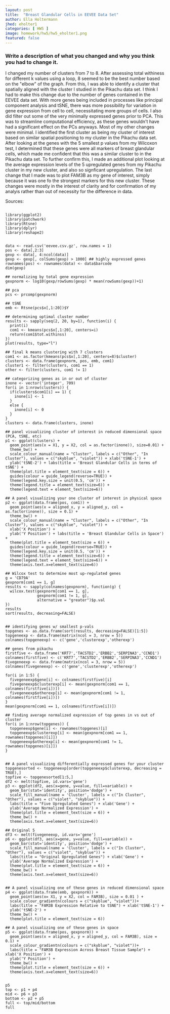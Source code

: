 ```yaml
---
layout: post
title:  "Breast Glandular Cells in EEVEE Data Set"
author: Ella Holtermann
jhed: eholter1
categories: [ HW5 ]
image: homework/hw5/hw5_eholter1.png
featured: false
---
```


### Write a description of what you changed and why you think you had to change it. 

I changed my number of clusters from 7 to 8. After assessing total withiness for different k values using a loop, 8 seemed to be the best number based on the "elbow" of the graph. From this, I was able to identify a cluster that spatially aligned with the cluster I studied in the Pikachu data set. I think I had to make this change due to the number of genes contained in the EEVEE data set. With more genes being included in processes like principal component analysis and tSNE, there was more possibility for variation in gene expression from cell to cell, necessitating more groups of cells. 
I also did filter out some of the very minimally expressed genes prior to PCA. This was to streamline computational efficiency, as these genes wouldn't have had a significant effect on the PCs anyways.
Most of my other changes were minimal. I identified the first cluster as being my cluster of interest based on similar spatial positioning to my cluster in the Pikachu data set. After looking at the genes with the 5 smallest p values from my Wilcoxon test, I determined that these genes were all markers of breast glandular cells, which made me confident that this was a similar cluster to in the Pikachu data set. To further confirm this, I made an additional plot looking at the average expression levels of the 5 upregulated genes from my Pikachu cluster in my new cluster, and also so signficant upregulation. The last change that I made was to plot FAM3B as my gene of interest, simply because it was one fo the strongest markers for this new cluster. These changes were mostly in the interest of clarity and for confirmation of my analyis rather than out of necessity for the difference in data.

Sources:




```{r}

library(ggplot2)
library(patchwork)
library(Rtsne)
library(dplyr)
library(reshape2)


data <- read.csv('eevee.csv.gz', row.names = 1)
pos <- data[,2:3]
gexp <- data[, 4:ncol(data)]
gexp <- gexp[, colSums(gexp) > 1000] ## highly expressed genes
rownames(pos) <- rownames(data) <- data$barcode
dim(gexp)

## normalizing by total gene expression
gexpnorm <- log10(gexp/rowSums(gexp) * mean(rowSums(gexp))+1)

## pca
pcs <- prcomp(gexpnorm)

## tSNE
emb <- Rtsne(pcs$x[,1:20])$Y

## determining optimal cluster number
results <- sapply(seq(2, 20, by=1), function(i) {
  print(i)
  com1 <- kmeans(pcs$x[,1:20], centers=i)
  return(com1$tot.withinss)
})
plot(results, type="l")

## final k means clustering with 7 clusters
com1 <- as.factor(kmeans(pcs$x[,1:20], centers=8)$cluster)
clusters <- data.frame(gexpnorm, pos, emb, com1)
cluster1 <- filter(clusters, com1 == 1)
other <- filter(clusters, com1 != 1)

## categorizing genes as in or out of cluster
inone <- vector('integer', 709)
for(i in 1:nrow(clusters)) {
  if(clusters$com1[i] == 1) {
    inone[i] <- 1
  }
  else {
    inone[i] <- 0
  }
}
clusters <- data.frame(clusters, inone)

## panel visualizing cluster of interest in reduced dimensional space (PCA, tSNE, etc)
p1 <- ggplot(clusters) +
  geom_point(aes(x = X1, y = X2, col = as.factor(inone)), size=0.01) + 
  theme_bw() + 
  scale_colour_manual(name = "Cluster", labels = c("Other", "In Cluster"), values = c("skyblue", "violet")) + xlab('tSNE-1') +
  ylab('tSNE-2') + labs(title = 'Breast Glandular Cells in terms of tSNE') +
  theme(plot.title = element_text(size = 6)) +
  guides(colour = guide_legend(reverse=TRUE)) +
  theme(legend.key.size = unit(0.5, 'cm')) +
  theme(legend.title = element_text(size=6)) +
  theme(legend.text = element_text(size=6))

## A panel visualizing your one cluster of interest in physical space
p2 <- ggplot(data.frame(pos, com1)) + 
  geom_point(aes(x = aligned_x, y = aligned_y, col = as.factor(inone)), size = 0.1) +
  theme_bw() + 
  scale_colour_manual(name = "Cluster", labels = c("Other", "In Cluster"), values = c("skyblue", "violet")) + 
  xlab('X Position') +
  ylab('Y Position') + labs(title = 'Breast Glandular Cells in Space') +
  theme(plot.title = element_text(size = 6)) +
  guides(colour = guide_legend(reverse=TRUE)) +
  theme(legend.key.size = unit(0.5, 'cm')) +
  theme(legend.title = element_text(size=6)) +
  theme(legend.text = element_text(size=6)) +
  theme(axis.text.x=element_text(size=6))

## Wilcox test to determine most up-regulated genes
g = 'CD79A'
gexpnorm[com1 == 1, g]
results <- sapply(colnames(gexpnorm), function(g) {
  wilcox.test(gexpnorm[com1 == 1, g],
              gexpnorm[com1 != 1, g],
              alternative = "greater")$p.val
})
results
sort(results, decreasing=FALSE)


## identifying genes w/ smallest p-vals
topgenes <- as.data.frame(sort(results, decreasing=FALSE)[1:5])
topgeneexp <- data.frame(matrix(ncol = 3, nrow = 5))
colnames(topgeneexp) <- c('gene','clusterexp','otherexp')

## genes from pikachu
firstfive <- data.frame('KRT7','TACSTD2','ERBB2','SERPINA3','CCND1')
colnames(firstfive) <- c('KRT7','TACSTD2','ERBB2','SERPINA3','CCND1')
fivegeneexp <- data.frame(matrix(ncol = 3, nrow = 5))
colnames(fivegeneexp) <- c('gene','clusterexp','otherexp')

for(i in 1:5) {
  fivegeneexp$gene[i] <- colnames(firstfive)[i]
  fivegeneexp$clusterexp[i] <- mean(gexpnorm[com1 == 1, colnames(firstfive[i])])
  fivegeneexp$otherexp[i] <- mean(gexpnorm[com1 != 1, colnames(firstfive[i])])
}
mean(gexpnorm[com1 == 1, colnames(firstfive[i])])

## finding average normalized expression of top genes in vs out of cluster
for(i in 1:nrow(topgenes)) {
  topgeneexp$gene[i] <- rownames(topgenes)[i]
  topgeneexp$clusterexp[i] <- mean(gexpnorm[com1 == 1, rownames(topgenes)[i]])
  topgeneexp$otherexp[i] <- mean(gexpnorm[com1 != 1, rownames(topgenes)[i]])
}


## A panel visualizing differentially expressed genes for your cluster
topgenesorted <- topgeneexp[order(topgeneexp$clusterexp, decreasing = TRUE),]
topfive <- topgenesorted[1:5,]
df2 <- melt(topfive, id.vars='gene')
p3 <- ggplot(df2, aes(x=gene, y=value, fill=variable)) +
  geom_bar(stat='identity', position='dodge') +
  scale_fill_manual(name = 'Cluster', labels = c("In Cluster", "Other"), values = c("violet", "skyblue")) +
  labs(title = "Five Upregulated Genes") + xlab('Gene') +
  ylab('Average Normalized Expression') +
  theme(plot.title = element_text(size = 6)) +
  theme_bw() +
  theme(axis.text.x=element_text(size=6))

## Original 5
df3 <- melt(fivegeneexp, id.vars='gene')
p6 <- ggplot(df3, aes(x=gene, y=value, fill=variable)) +
  geom_bar(stat='identity', position='dodge') +
  scale_fill_manual(name = 'Cluster', labels = c("In Cluster", "Other"), values = c("violet", "skyblue")) +
  labs(title = "Original Upregulated Genes") + xlab('Gene') +
  ylab('Average Normalized Expression') +
  theme(plot.title = element_text(size = 6)) +
  theme_bw() +
  theme(axis.text.x=element_text(size=6))


## A panel visualizing one of these genes in reduced dimensional space
p4 <- ggplot(data.frame(emb, gexpnorm)) + 
  geom_point(aes(x= X1, y = X2, col = FAM3B), size = 0.01 ) +
  scale_colour_gradientn(colours = c("skyblue", "violet"))+
  labs(title = "FAM3B Expression Relative to tSNE") + xlab('tSNE-1') +
  ylab('tSNE-2') +
  theme_bw() +
  theme(plot.title = element_text(size = 6))

## A panel visualizing one of these genes in space
p5 <- ggplot(data.frame(pos, gexpnorm)) +
  geom_point(aes(x = aligned_x, y = aligned_y, col = FAM3B), size = 0.1) +
  scale_colour_gradientn(colours = c("skyblue", "violet"))+
  labs(title = "FAM3B Expression Across Breast Tissue Sample") + xlab('X Position') +
  ylab('Y Position') +
  theme_bw() +
  theme(plot.title = element_text(size = 6)) +
  theme(axis.text.x=element_text(size=6))


p5
top <- p1 + p4 
mid <- p6 + p3
bottom <- p2 + p5
full <- top/mid/bottom
full



```
